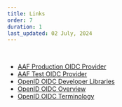 ```yaml
---
title: Links
order: 7
duration: 1
last_updated: 02 July, 2024
---
```


<br>

<ul class="list-group list-group-flush">
  <li class="list-group-item"><a href="https://central.aaf.edu.au/.well-known/openid-configuration">AAF Production OIDC Provider</a></li>
  <li class="list-group-item"><a href="https://central.test.aaf.edu.au/.well-known/openid-configuration">AAF Test OIDC Provider</a></li>
  <li class="list-group-item"><a href="https://openid.net/developers/certified-openid-connect-implementations/">OpenID OIDC Developer Libraries</a></li>
  <li class="list-group-item"><a href="https://openid.net/specs/openid-connect-core-1_0.html#Overview">OpenID OIDC Overview</a></li>
  <li class="list-group-item"><a href="https://openid.net/specs/openid-connect-core-1_0.html#Terminology">OpenID OIDC Terminology</a></li>
</ul>
